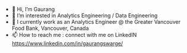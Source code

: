 - 👋 Hi, I’m Gaurang
- 👀 I’m interested in Analytics Engineering / Data Engineering
- 🌱 I currently work as an Analytics Engineer @ the Greater Vancouver Food Bank, Vancouver, Canada
- 📫 How to reach me : connect with me on LinkedIN https://www.linkedin.com/in/gaurangswarge/

<!---
rckclimber/rckclimber is a ✨ special ✨ repository because its `README.md` (this file) appears on your GitHub profile.
You can click the Preview link to take a look at your changes.
--->
